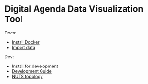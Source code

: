 # Digital Agenda Data Visualization Tool

Docs:

 - [Install Docker](docs/install_docker.md)
 - [Import data](docs/import.md)

Dev:

 - [Install for development](docs/install_develop.md)
 - [Development Guide](./docs/development_guide.md)
 - [NUTS topology](./docs/nuts.md)

